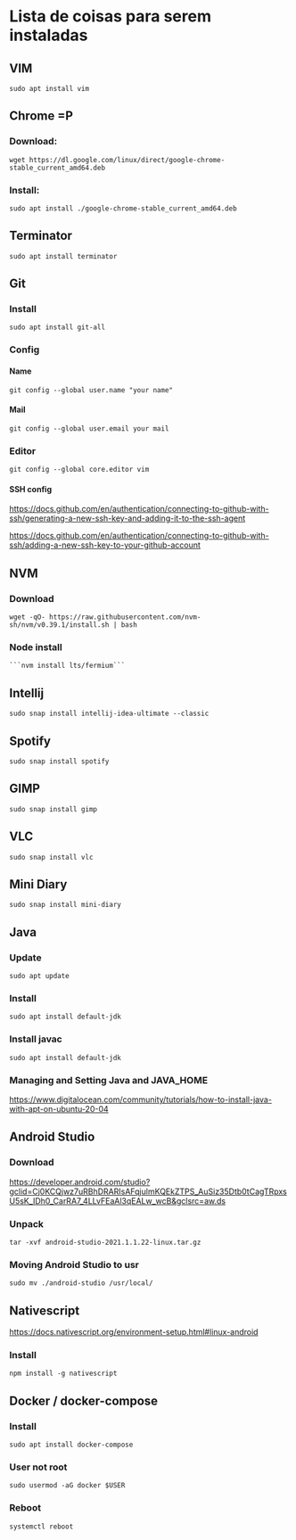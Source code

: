 # Lista de coisas para serem instaladas

## VIM
```sudo apt install vim```

## Chrome =P

### Download:
```wget https://dl.google.com/linux/direct/google-chrome-stable_current_amd64.deb```

### Install:
```sudo apt install ./google-chrome-stable_current_amd64.deb```

## Terminator
```sudo apt install terminator```

## Git

### Install
```sudo apt install git-all```

### Config
#### Name
```git config --global user.name "your name"```

#### Mail
```git config --global user.email your mail```

### Editor
```git config --global core.editor vim```

#### SSH config
https://docs.github.com/en/authentication/connecting-to-github-with-ssh/generating-a-new-ssh-key-and-adding-it-to-the-ssh-agent

https://docs.github.com/en/authentication/connecting-to-github-with-ssh/adding-a-new-ssh-key-to-your-github-account

## NVM
### Download
```wget -qO- https://raw.githubusercontent.com/nvm-sh/nvm/v0.39.1/install.sh | bash```

### Node install
	```nvm install lts/fermium```

## Intellij
```sudo snap install intellij-idea-ultimate --classic```

## Spotify
```sudo snap install spotify```

## GIMP
```sudo snap install gimp```

## VLC
```sudo snap install vlc```

## Mini Diary
```sudo snap install mini-diary```

## Java
### Update
```sudo apt update```

### Install
```sudo apt install default-jdk```

### Install javac
```sudo apt install default-jdk```

### Managing and Setting Java and JAVA_HOME
https://www.digitalocean.com/community/tutorials/how-to-install-java-with-apt-on-ubuntu-20-04

## Android Studio
### Download 
https://developer.android.com/studio?gclid=Cj0KCQjwz7uRBhDRARIsAFqjulmKQEkZTPS_AuSiz35Dtb0tCagTRpxsU5sK_IDh0_CarRA7_4LLvFEaAl3qEALw_wcB&gclsrc=aw.ds

### Unpack
```tar -xvf android-studio-2021.1.1.22-linux.tar.gz```

### Moving Android Studio to usr
```sudo mv ./android-studio /usr/local/```

## Nativescript
https://docs.nativescript.org/environment-setup.html#linux-android

### Install
```npm install -g nativescript```

## Docker / docker-compose

### Install
```sudo apt install docker-compose```

### User not root
```sudo usermod -aG docker $USER```

### Reboot
```systemctl reboot```


